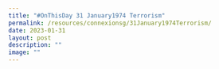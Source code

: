 ```yaml
---
title: "#OnThisDay 31 January1974 Terrorism"
permalink: /resources/connexionsg/31January1974Terrorism/
date: 2023-01-31
layout: post
description: ""
image: ""
---
```

